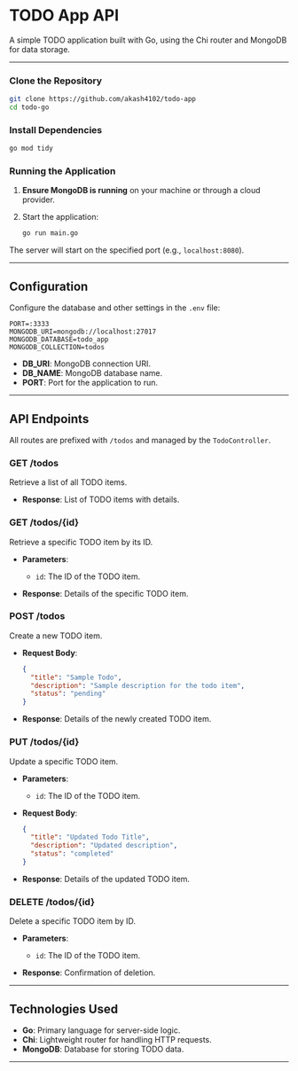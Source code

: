 
# TODO App API

A simple TODO application built with Go, using the Chi router and MongoDB for data storage.

---

### Clone the Repository

```bash
git clone https://github.com/akash4102/todo-app
cd todo-go
```

### Install Dependencies

```bash
go mod tidy
```

### Running the Application

1. **Ensure MongoDB is running** on your machine or through a cloud provider.
2. Start the application:

   ```bash
   go run main.go
   ```

The server will start on the specified port (e.g., `localhost:8080`).

---

## Configuration

Configure the database and other settings in the `.env` file:

```plaintext
PORT=:3333
MONGODB_URI=mongodb://localhost:27017
MONGODB_DATABASE=todo_app
MONGODB_COLLECTION=todos
```

- **DB_URI**: MongoDB connection URI.
- **DB_NAME**: MongoDB database name.
- **PORT**: Port for the application to run.

---

## API Endpoints

All routes are prefixed with `/todos` and managed by the `TodoController`.

### GET /todos

Retrieve a list of all TODO items.

- **Response**: List of TODO items with details.

### GET /todos/{id}

Retrieve a specific TODO item by its ID.

- **Parameters**:
  - `id`: The ID of the TODO item.

- **Response**: Details of the specific TODO item.

### POST /todos

Create a new TODO item.

- **Request Body**:
  ```json
  {
    "title": "Sample Todo",
    "description": "Sample description for the todo item",
    "status": "pending"
  }
  ```

- **Response**: Details of the newly created TODO item.

### PUT /todos/{id}

Update a specific TODO item.

- **Parameters**:
  - `id`: The ID of the TODO item.

- **Request Body**:
  ```json
  {
    "title": "Updated Todo Title",
    "description": "Updated description",
    "status": "completed"
  }
  ```

- **Response**: Details of the updated TODO item.

### DELETE /todos/{id}

Delete a specific TODO item by ID.

- **Parameters**:
  - `id`: The ID of the TODO item.

- **Response**: Confirmation of deletion.

---

## Technologies Used

- **Go**: Primary language for server-side logic.
- **Chi**: Lightweight router for handling HTTP requests.
- **MongoDB**: Database for storing TODO data.

---

